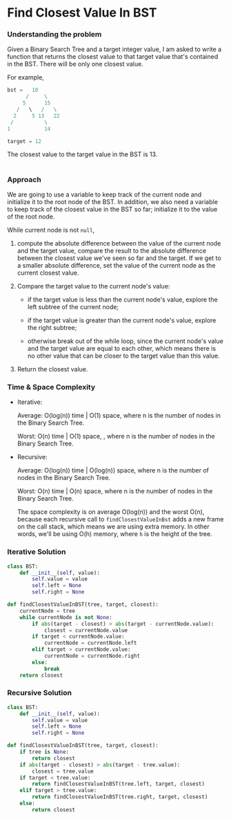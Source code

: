 # Find Closest Value In BST

### Understanding the problem

Given a Binary Search Tree and a target integer value, I am asked to write a function that returns the closest value to that target value that's contained in the BST. There will be only one closest value.

For example,

```py
bst =   10
      /     \
     5      15
   /   \   /   \
  2     5 13   22
 /          \
1           14

target = 12
```

The closest value to the target value in the BST is 13.

#

### Approach

We are going to use a variable to keep track of the current node and initialize it to the root node of the BST. In addition, we also need a variable to keep track of the closest value in the BST so far; initialize it to the value of the root node.

While current node is not `null`,

1. compute the absolute difference between the value of the current node and the target value, compare the result to the absolute difference between the closest value we've seen so far and the target. If we get to a smaller absolute difference, set the value of the current node as the current closest value.

2. Compare the target value to the current node's value:

   - if the target value is less than the current node's value, explore the left subtree of the current node;

   - if the target value is greater than the current node's value, explore the right subtree;

   - otherwise break out of the while loop, since the current node's value and the target value are equal to each other, which means there is no other value that can be closer to the target value than this value.

3. Return the closest value.

### Time & Space Complexity

- Iterative:

  Average: O(log(n)) time | O(1) space, where n is the number of nodes in the Binary Search Tree.

  Worst: O(n) time | O(1) space, , where n is the number of nodes in the Binary Search Tree.

- Recursive:

  Average: O(log(n)) time | O(log(n)) space, where n is the number of nodes in the Binary Search Tree.

  Worst: O(n) time | O(n) space, where n is the number of nodes in the Binary Search Tree.

  The space complexity is on average O(log(n)) and the worst O(n), because each recursive call to `findClosestValueInBst` adds a new frame on the call stack, which means we are using extra memory. In other words, we'll be using O(h) memory, where `h` is the height of the tree.

### Iterative Solution

```py
class BST:
    def __init__(self, value):
        self.value = value
        self.left = None
        self.right = None

def findClosestValueInBST(tree, target, closest):
    currentNode = tree
    while currentNode is not None:
        if abs(target - closest) > abs(target - currentNode.value):
            closest = currentNode.value
        if target < currentNode.value:
            currentNode = currentNode.left
        elif target > currentNode.value:
            currentNode = currentNode.right
        else:
            break
    return closest
```



### Recursive Solution

```py
class BST:
    def __init__(self, value):
        self.value = value
        self.left = None
        self.right = None

def findClosestValueInBST(tree, target, closest):
    if tree is None:
        return closest
    if abs(target - closest) > abs(target - tree.value):
        closest = tree.value
    if target < tree.value:
        return findClosestValueInBST(tree.left, target, closest)
    elif target > tree.value:
        return findClosestValueInBST(tree.right, target, closest)
    else: 
        return closest
```

